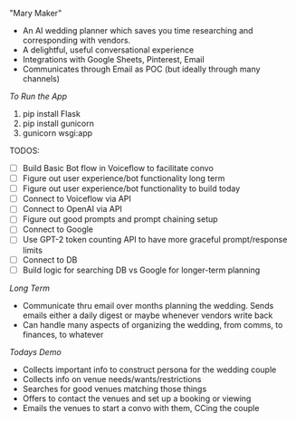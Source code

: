 "Mary Maker" 

- An AI wedding planner which saves you time researching and corresponding with vendors. 
- A delightful, useful conversational experience 
- Integrations with Google Sheets, Pinterest, Email
- Communicates through Email as POC (but ideally through many channels)

*To Run the App*

1. pip install Flask 
2. pip install gunicorn
3. gunicorn wsgi:app

TODOS:

- [ ] Build Basic Bot flow in Voiceflow to facilitate convo
- [ ] Figure out user experience/bot functionality long term
- [ ] Figure out user experience/bot functionality to build today
- [ ] Connect to Voiceflow via API
- [ ] Connect to OpenAI via API
- [ ] Figure out good prompts and prompt chaining setup
- [ ] Connect to Google
- [ ] Use GPT-2 token counting API to have more graceful prompt/response limits
- [ ] Connect to DB
- [ ] Build logic for searching DB vs Google for longer-term planning

*Long Term*

- Communicate thru email over months planning the wedding. Sends emails either a daily digest or maybe whenever vendors write back
- Can handle many aspects of organizing the wedding, from comms, to finances, to whatever

*Todays Demo*

- Collects important info to construct persona for the wedding couple
- Collects info on venue needs/wants/restrictions
- Searches for good venues matching those things
- Offers to contact the venues and set up a booking or viewing
- Emails the venues to start a convo with them, CCing the couple
